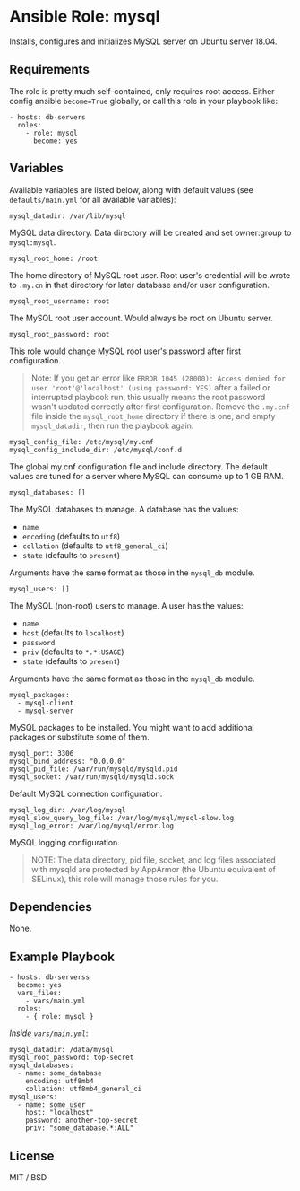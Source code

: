 # Ansible Role: mysql

Installs, configures and initializes MySQL server on Ubuntu server 18.04.

## Requirements

The role is pretty much self-contained, only requires root access.
Either config ansible `become=True` globally, or call this role in your playbook like:

    - hosts: db-servers
      roles:
        - role: mysql
          become: yes

## Variables

Available variables are listed below, along with default values (see `defaults/main.yml` for all available variables):

    mysql_datadir: /var/lib/mysql

MySQL data directory. Data directory will be created and set owner:group to `mysql:mysql`.

    mysql_root_home: /root

The home directory of MySQL root user. Root user's credential will be wrote to `.my.cn` in that directory
for later database and/or user configuration.

    mysql_root_username: root

The MySQL root user account. Would always be root on Ubuntu server.

    mysql_root_password: root

This role would change MySQL root user's password after first configuration.

> Note: If you get an error like `ERROR 1045 (28000): Access denied for user 'root'@'localhost' (using password: YES)` after a failed or interrupted playbook run, this usually means the root password wasn't updated correctly after first configuration. Remove the `.my.cnf` file inside the `mysql_root_home` directory if there is one, and empty `mysql_datadir`, then run the playbook again.

    mysql_config_file: /etc/mysql/my.cnf
    mysql_config_include_dir: /etc/mysql/conf.d

The global my.cnf configuration file and include directory. The default values are tuned for a server where MySQL can consume up to 1 GB RAM.

    mysql_databases: []

The MySQL databases to manage. A database has the values:
  - `name`
  - `encoding` (defaults to `utf8`)
  - `collation` (defaults to `utf8_general_ci`)
  - `state` (defaults to `present`)

Arguments have the same format as those in the `mysql_db` module.

    mysql_users: []

The MySQL (non-root) users to manage. A user has the values:

  - `name`
  - `host` (defaults to `localhost`)
  - `password`
  - `priv` (defaults to `*.*:USAGE`)
  - `state`  (defaults to `present`)

Arguments have the same format as those in the `mysql_db` module.

    mysql_packages:
      - mysql-client
      - mysql-server

MySQL packages to be installed. You might want to add additional packages or substitute some of them.

    mysql_port: 3306
    mysql_bind_address: "0.0.0.0"
    mysql_pid_file: /var/run/mysqld/mysqld.pid
    mysql_socket: /var/run/mysqld/mysqld.sock

Default MySQL connection configuration.

    mysql_log_dir: /var/log/mysql
    mysql_slow_query_log_file: /var/log/mysql/mysql-slow.log
    mysql_log_error: /var/log/mysql/error.log

MySQL logging configuration.

> NOTE: The data directory, pid file, socket, and log files associated with mysqld are protected by AppArmor (the Ubuntu equivalent of SELinux), this role will manage those rules for you.

## Dependencies

None.

## Example Playbook

    - hosts: db-serverss
      become: yes
      vars_files:
        - vars/main.yml
      roles:
        - { role: mysql }

*Inside `vars/main.yml`*:

    mysql_datadir: /data/mysql
    mysql_root_password: top-secret
    mysql_databases:
      - name: some_database
        encoding: utf8mb4
        collation: utf8mb4_general_ci
    mysql_users:
      - name: some_user
        host: "localhost"
        password: another-top-secret
        priv: "some_database.*:ALL"

## License

MIT / BSD
